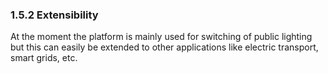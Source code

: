### 1.5.2 Extensibility

At the moment the platform is mainly used for switching of public lighting but this can easily be extended to other applications like electric transport, smart grids, etc.

